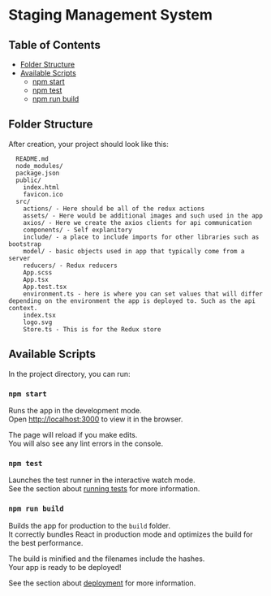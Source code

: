 # Staging Management System
## Table of Contents
- [Folder Structure](#folder-structure)
- [Available Scripts](#available-scripts)
  - [npm start](#npm-start)
  - [npm test](#npm-test)
  - [npm run build](#npm-run-build)

## Folder Structure

After creation, your project should look like this:

```
  README.md
  node_modules/
  package.json
  public/
    index.html
    favicon.ico
  src/
    actions/ - Here should be all of the redux actions
    assets/ - Here would be additional images and such used in the app
    axios/ - Here we create the axios clients for api communication
    components/ - Self explanitory
    include/ - a place to include imports for other libraries such as bootstrap
    model/ - basic objects used in app that typically come from a server
    reducers/ - Redux reducers
    App.scss
    App.tsx
    App.test.tsx
    environment.ts - here is where you can set values that will differ depending on the environment the app is deployed to. Such as the api context.
    index.tsx
    logo.svg
    Store.ts - This is for the Redux store
```

## Available Scripts

In the project directory, you can run:

### `npm start`

Runs the app in the development mode.<br>
Open [http://localhost:3000](http://localhost:3000) to view it in the browser.

The page will reload if you make edits.<br>
You will also see any lint errors in the console.

### `npm test`

Launches the test runner in the interactive watch mode.<br>
See the section about [running tests](#running-tests) for more information.

### `npm run build`

Builds the app for production to the `build` folder.<br>
It correctly bundles React in production mode and optimizes the build for the best performance.

The build is minified and the filenames include the hashes.<br>
Your app is ready to be deployed!

See the section about [deployment](#deployment) for more information.


